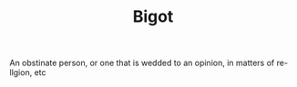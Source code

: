 ---
title: Bigot
permalink: "/definitions/bigot.html"
body: An obstinate person, or one that is wedded to an opinion, in matters of re-llgion,
  etc
published_at: '2018-07-07'
layout: post
---